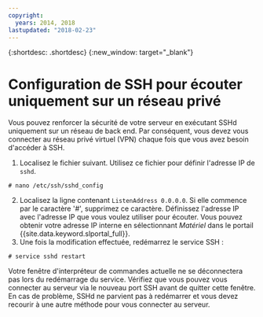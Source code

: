 ```yaml
---
copyright:
  years: 2014, 2018
lastupdated: "2018-02-23"
---
```


{:shortdesc: .shortdesc}
{:new_window: target="_blank"}

# Configuration de SSH pour écouter uniquement sur un réseau privé

Vous pouvez renforcer la sécurité de votre serveur en exécutant SSHd uniquement sur un réseau de back end. Par conséquent, vous devez vous connecter au réseau privé virtuel (VPN) chaque fois que vous avez besoin d'accéder à SSH.

1. Localisez le fichier suivant. Utilisez ce fichier pour définir l'adresse IP de `sshd`.
```
# nano /etc/ssh/sshd_config
```

2. Localisez la ligne contenant `ListenAddress 0.0.0.0`. Si elle commence par le caractère '#', supprimez ce caractère. Définissez l'adresse IP avec l'adresse IP que vous voulez utiliser pour écouter. Vous pouvez obtenir votre adresse IP interne en sélectionnant *Matériel* dans le portail {{site.data.keyword.slportal_full}}.
3. Une fois la modification effectuée, redémarrez le service SSH :
```
# service sshd restart
```

Votre fenêtre d'interpréteur de commandes actuelle ne se déconnectera pas lors du redémarrage du service. Vérifiez que vous pouvez vous connecter au serveur via le nouveau port SSH avant de quitter cette fenêtre. En cas de problème, SSHd ne parvient pas à redémarrer et vous devez recourir à une autre méthode pour vous connecter au serveur.
